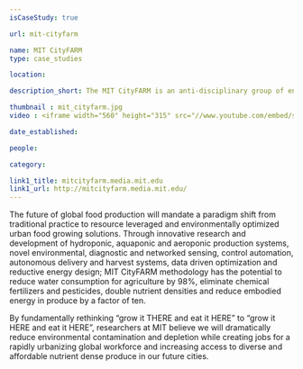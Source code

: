 ```yaml
---
isCaseStudy: true

url: mit-cityfarm

name: MIT CityFARM
type: case_studies

location: 

description_short: The MIT CityFARM is an anti-disciplinary group of engineers, architects, urban planners, economists and plant scientists exploring and developing high performance urban agricultural systems.

thumbnail : mit_cityfarm.jpg
video : <iframe width="560" height="315" src="//www.youtube.com/embed/sw9rTfrJ2Rs" frameborder="0" allowfullscreen></iframe>

date_established:

people:

category:

link1_title: mitcityfarm.media.mit.edu
link1_url: http://mitcityfarm.media.mit.edu/
---
```


The future of global food production will mandate a paradigm shift from traditional practice to resource leveraged and environmentally optimized urban food growing solutions. Through innovative research and development of hydroponic, aquaponic and aeroponic production systems, novel environmental, diagnostic and networked sensing, control automation, autonomous delivery and harvest systems, data driven optimization and reductive energy design; MIT CityFARM methodology has the potential to reduce water consumption for agriculture by 98%, eliminate chemical fertilizers and pesticides, double nutrient densities and reduce embodied energy in produce by a factor of ten.

By fundamentally rethinking “grow it THERE and eat it HERE” to “grow it HERE and eat it HERE”, researchers at MIT believe we will dramatically reduce environmental contamination and depletion while creating jobs for a rapidly urbanizing global workforce and increasing access to diverse and affordable nutrient dense produce in our future cities.

